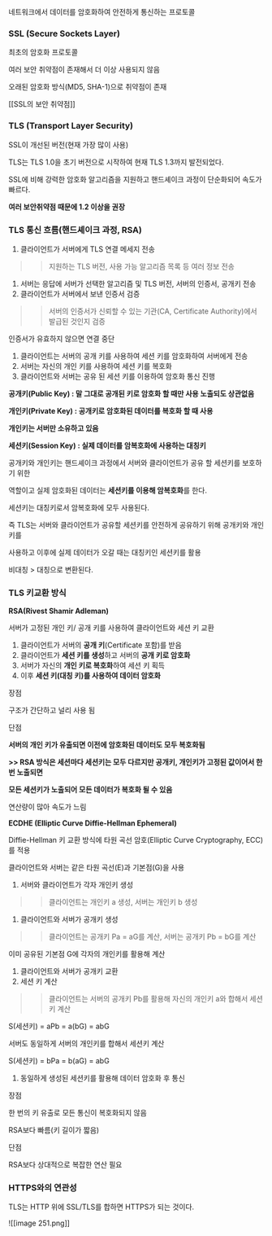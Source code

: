   

네트워크에서 데이터를 암호화하여 안전하게 통신하는 프로토콜

  

### **SSL (Secure Sockets Layer)**

최초의 암호화 프로토콜

여러 보안 취약점이 존재해서 더 이상 사용되지 않음

오래된 암호화 방식(MD5, SHA-1)으로 취약점이 존재

  

[[SSL의 보안 취약점]]

### **TLS (Transport Layer Security)**

SSL이 개선된 버전(현재 가장 많이 사용)

  

TLS는 TLS 1.0을 초기 버전으로 시작하여 현재 TLS 1.3까지 발전되었다.

SSL에 비해 강력한 암호화 알고리즘을 지원하고 핸드셰이크 과정이 단순화되어 속도가 빠르다.

  

**여러 보안취약점 때문에 1.2 이상을 권장**

  

### TLS 통신 흐름(핸드셰이크 과정, RSA)

1. 클라이언트가 서버에게 TLS 연결 메세지 전송

>> 지원하는 TLS 버전, 사용 가능 알고리즘 목록 등 여러 정보 전송

1. 서버는 응답에 서버가 선택한 알고리즘 및 TLS 버전, 서버의 인증서, 공개키 전송
2. 클라이언트가 서버에서 보낸 인증서 검증

>> 서버의 인증서가 신뢰할 수 있는 기관(CA, Certificate Authority)에서 발급된 것인지 검증

인증서가 유효하지 않으면 연결 중단

1. 클라이언트는 서버의 공개 키를 사용하여 세션 키를 암호화하여 서버에게 전송
2. 서버는 자신의 개인 키를 사용하여 세션 키를 복호화
3. 클라이언트와 서버는 공유 된 세션 키를 이용하여 암호화 통신 진행

  

  

**공개키(Public Key) : 말 그대로 공개된 키로 암호화 할 때만 사용 노출되도 상관없음**

**개인키(Private Key) : 공개키로 암호화된 데이터를 복호화 할 때 사용**

**개인키는 서버만 소유하고 있음**

**세션키(Session Key) : 실제 데이터를 암복호화에 사용하는 대칭키**

  

공개키와 개인키는 핸드셰이크 과정에서 서버와 클라이언트가 공유 할 세션키를 보호하기 위한

역할이고 실제 암호화된 데이터는 **세션키를 이용해 암복호화**를 한다.

세션키는 대칭키로서 암복호화에 모두 사용된다.

  

즉 TLS는 서버와 클라이언트가 공유할 세션키를 안전하게 공유하기 위해 공개키와 개인키를

사용하고 이후에 실제 데이터가 오갈 때는 대칭키인 세션키를 활용

비대칭 > 대칭으로 변환된다.

  

### TLS 키교환 방식

  

**RSA(Rivest Shamir Adleman)**

서버가 고정된 개인 키/ 공개 키를 사용하여 클라이언트와 세션 키 교환

1. 클라이언트가 서버의 **공개 키**(Certificate 포함)를 받음
2. 클라이언트가 **세션 키를 생성**하고 서버의 **공개 키로 암호화**
3. 서버가 자신의 **개인 키로 복호화**하여 세션 키 획득
4. 이후 **세션 키(대칭 키)를 사용하여 데이터 암호화**

  

장점

구조가 간단하고 널리 사용 됨

  

단점

**서버의 개인 키가 유출되면 이전에 암호화된 데이터도 모두 복호화됨**

**>> RSA 방식은 세션마다 세션키는 모두 다르지만 공개키, 개인키가 고정된 값이어서 한번 노출되면**

**모든 세션키가 노출되어 모든 데이터가 복호화 될 수 있음**

연산량이 많아 속도가 느림

  

**ECDHE (Elliptic Curve Diffie-Hellman Ephemeral)**

Diffie-Hellman 키 교환 방식에 타원 곡선 암호(Elliptic Curve Cryptography, ECC)를 적용

  

클라이언트와 서버는 같은 타원 곡선(E)과 기본점(G)을 사용

1. 서버와 클라이언트가 각자 개인키 생성

>>클라이언트는 개인키 a 생성, 서버는 개인키 b 생성

1. 클라이언트와 서버가 공개키 생성

>> 클라이언트는 공개키 Pa = aG를 계산, 서버는 공개키 Pb = bG를 계산

이미 공유된 기본점 G에 각자의 개인키를 활용해 계산

1. 클라이언트와 서버가 공개키 교환
2. 세션 키 계산

>> 클라이언트는 서버의 공개키 Pb를 활용해 자신의 개인키 a와 합해서 세션키 계산

S(세션키) = aPb = a(bG) = abG

서버도 동일하게 서버의 개인키를 합해서 세션키 계산

S(세션키) = bPa = b(aG) = abG

1. 동일하게 생성된 세션키를 활용해 데이터 암호화 후 통신

  

장점

한 번의 키 유출로 모든 통신이 복호화되지 않음

RSA보다 빠름(키 길이가 짧음)

  

단점

RSA보다 상대적으로 복잡한 연산 필요

  

### HTTPS와의 연관성

TLS는 HTTP 위에 SSL/TLS를 합하면 HTTPS가 되는 것이다.

![[image 251.png]]